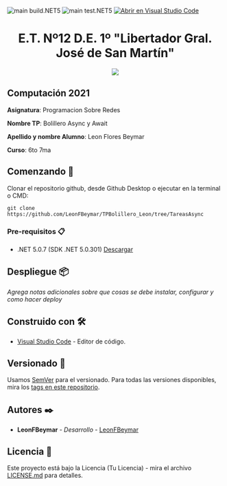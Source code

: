 <!-- Completa abajo cambiando ET12DE1Computacion a tu user|organización y template a tu repo, te recomiendo usar el Find & Replace de tu editor -->
![main build.NET5](https://github.com/LeonFBeymar/TPBolillero_Leon/workflows/main-build.NET5/badge.svg?branch=main) ![main test.NET5](https://github.com/LeonFBeymar/TPBolillero_Leon/workflows/main-test.NET5/badge.svg?branch=main)
[![Abrir en Visual Studio Code](https://open.vscode.dev/badges/open-in-vscode.svg)](https://open.vscode.dev/LeonFBeymar/TPBolillero_Leon)

<h1 align="center">E.T. Nº12 D.E. 1º "Libertador Gral. José de San Martín"</h1>
<p align="center">
  <img src="https://et12.edu.ar/imgs/et12.png">
</p>

## Computación 2021

**Asignatura**: Programacion Sobre Redes

**Nombre TP**: Bolillero Async y Await

**Apellido y nombre Alumno**: Leon Flores Beymar

**Curso**: 6to 7ma

## Comenzando 🚀

Clonar el repositorio github, desde Github Desktop o ejecutar en la terminal o CMD:

```
git clone https://github.com/LeonFBeymar/TPBolillero_Leon/tree/TareasAsync
```

### Pre-requisitos 📋

- .NET 5.0.7 (SDK .NET 5.0.301) [Descargar](https://dotnet.microsoft.com/download/dotnet/5.0)

## Despliegue 📦

_Agrega notas adicionales sobre que cosas se debe instalar, configurar y como hacer deploy_

## Construido con 🛠️

* [Visual Studio Code](https://code.visualstudio.com/#alt-downloads) - Editor de código.

## Versionado 📌

Usamos [SemVer](http://semver.org/) para el versionado. Para todas las versiones disponibles, mira los [tags en este repositorio](https://github.com/LeonFBeymar/TPBolillero_Leon/tags).

## Autores ✒️

* **LeonFBeymar** - *Desarrollo* - [LeonFBeymar](https://github.com/LeonFBeymar)

## Licencia 📄

Este proyecto está bajo la Licencia (Tu Licencia) - mira el archivo [LICENSE.md](LICENSE.md) para detalles.